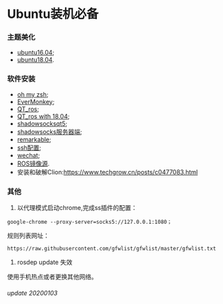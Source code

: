 # Ubuntu装机必备

### 主题美化

- [ubuntu16.04](https://www.cnblogs.com/wangcj2015/p/8000462.html);
- [ubuntu18.04](http://www.fdlly.com/p/2063648612.html).

### 软件安装

- [oh my zsh](https://www.jianshu.com/p/32de56473b3f);
- [EverMonkey](https://blog.csdn.net/weixin_34335458/article/details/89069683);
- [QT_ros](https://blog.csdn.net/u013453604/article/details/52186375#t12);
- [QT_ros with 18.04](https://ros-qtc-plugin.readthedocs.io/en/latest/_source/How-to-Install-Users.html);
- [shadowsocksqt5](https://github.com/anchuanxu/shadowsocksqt5-);
- [shadowsocks服务器端](https://github.com/anchuanxu/shadowsocks);
- [remarkable](https://remarkableapp.github.io/linux/download.html);
- [ssh配置](https://blog.csdn.net/xyzchenxiaolin/article/details/51852333);
- [wechat](https://www.jianshu.com/p/f7ac9970b24f);
- [ROS镜像源](https://isrc.iscas.ac.cn/mirror/help/mirror/ros.html).
- 安装和破解Clion:https://www.techgrow.cn/posts/c0477083.html

### 其他

1. 以代理模式启动chrome,完成ss插件的配置：

```
google-chrome --proxy-server=socks5://127.0.0.1:1080；
```

规则列表网址：

```
https://raw.githubusercontent.com/gfwlist/gfwlist/master/gfwlist.txt
```

1. rosdep update 失效

使用手机热点或者更换其他网络。

###### update 20200103